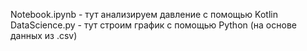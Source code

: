 Notebook.ipynb - тут анализируем давление с помощью Kotlin \
DataScience.py - тут строим график с помощью Python (на основе данных из .csv)
